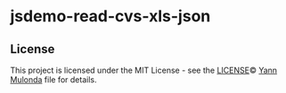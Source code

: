 # jsdemo-read-cvs-xls-json

## License

This project is licensed under the MIT License - see the [LICENSE](LICENSE)© [Yann Mulonda](https://github.com/YannMjl) file for details.
